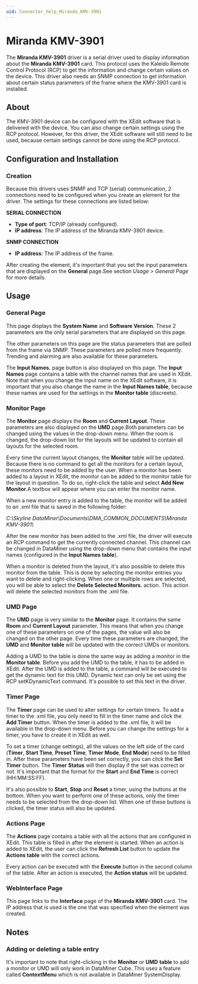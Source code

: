 ```yaml
---
uid: Connector_help_Miranda_KMV-3901
---
```


# Miranda KMV-3901

The **Miranda KMV-3901** driver is a serial driver used to display information about the **Miranda KMV-3901** card. This protocol uses the Kaleido Remote Control Protocol (RCP) to get the information and change certain values on the device. This driver also needs an SNMP connection to get information about certain status parameters of the frame where the KMV-3901 card is installed.

## About

The KMV-3901 device can be configured with the XEdit software that is delivered with the device. You can also change certain settings using the RCP protocol. However, for this driver, the XEdit software will still need to be used, because certain settings cannot be done using the RCP protocol.

## Configuration and Installation

### Creation

Because this drivers uses SNMP and TCP (serial) communication, 2 connections need to be configured when you create an element for the driver. The settings for these connections are listed below:

**SERIAL CONNECTION**

- **Type of port**: TCP/IP (already configured).
- **IP address**: The IP address of the Miranda KMV-3901 device.

**SNMP CONNECTION**

- **IP address**: The IP address of the frame.

After creating the element, it's important that you set the input parameters that are displayed on the **General** page.See section *Usage \> General Page* for more details.

## Usage

### General Page

This page displays the **System Name** and **Software Version**. These 2 parameters are the only serial parameters that are displayed on this page.

The other parameters on this page are the status parameters that are polled from the frame via SNMP. These parameters are polled more frequently. Trending and alarming are also available for these parameters.

The **Input Names.** page button is also displayed on this page. The **Input Names** page contains a table with the channel names that are used in XEdit. Note that when you change the input name on the XEdit software, it is important that you also change the name in the **Input Names table**, because these names are used for the settings in the **Monitor table** (discreets).

### Monitor Page

The **Monitor** page displays the **Room** and **Current Layout**. These parameters are also displayed on the **UMD** page.Both parameters can be changed using the values in the drop-down menu. When the room is changed, the drop-down list for the layouts will be updated to contain all layouts for the selected room.

Every time the current layout changes, the **Monitor** table will be updated. Because there is no command to get all the monitors for a certain layout, these monitors need to be added by the user. When a monitor has been added to a layout in XEdit, the monitor can be added to the monitor table for the layout in question. To do so, right-click the table and select **Add New Monitor**.A textbox will appear where you can enter the monitor name.

When a new monitor entry is added to the table, the monitor will be added to an .xml file that is saved in the following folder:

*C:\Skyline DataMiner\Documents\DMA_COMMON_DOCUMENTS\Miranda KMV-3901\\*

After the new monitor has been added to the .xml file, the driver will execute an RCP command to get the currently connected channel. This channel can be changed in DataMiner using the drop-down menu that contains the input names (configured in the **Input Names table**).

When a monitor is deleted from the layout, it's also possible to delete this monitor from the table. This is done by selecting the monitor entries you want to delete and right-clicking. When one or multiple rows are selected, you will be able to select the **Delete Selected Monitors.** action. This action will delete the selected monitors from the .xml file.

### UMD Page

The **UMD** page is very similar to the **Monitor** page. It contains the same **Room** and **Current Layout** parameter. This means that when you change one of these parameters on one of the pages, the value will also be changed on the other page. Every time these parameters are changed, the **UMD** and **Monitor table** will be updated with the correct UMDs or monitors.

Adding a UMD to the table is done the same way as adding a monitor in the **Monitor table**. Before you add the UMD to the table, it has to be added in XEdit. After the UMD is added to the table, a command will be executed to get the dynamic text for this UMD. Dynamic text can only be set using the RCP setKDynamicText command. It's possible to set this text in the driver.

### Timer Page

The **Timer** page can be used to alter settings for certain timers. To add a timer to the .xml file, you only need to fill in the timer name and click the **Add Timer** button. When the timer is added to the .xml file, it will be available in the drop-down menu. Before you can change the settings for a timer, you have to create it in XEdit as well.

To set a timer (change settings), all the values on the left side of the card (**Timer**, **Start Time**, **Preset** **Time**, **Timer** **Mode**, **End** **Mode**) need to be filled in. After these parameters have been set correctly, you can click the **Set Timer** button. The **Timer** **Status** will then display if the set was correct or not. It's important that the format for the **Start** and **End Time** is correct (HH:MM:SS:FF).

It's also possible to **Start**, **Stop** and **Reset** a timer, using the buttons at the bottom. When you want to perform one of these actions, only the timer needs to be selected from the drop-down list. When one of these buttons is clicked, the timer status will also be updated.

### Actions Page

The **Actions** page contains a table with all the actions that are configured in XEdit. This table is filled in after the element is started. When an action is added to XEdit, the user can click the **Refresh List** button to update the **Actions table** with the correct actions.

Every action can be executed with the **Execute** button in the second column of the table. After an action is executed, the **Action status** will be updated.

### WebInterface Page

This page links to the **Interface** page of the **Miranda KMV-3901** card. The IP address that is used is the one that was specified when the element was created.

## Notes

### Adding or deleting a table entry

It's important to note that right-clicking in the **Monitor** or **UMD** **table** to add a monitor or UMD will only work in DataMiner Cube. This uses a feature called **ContextMenu** which is not available in DataMiner SystemDisplay.
